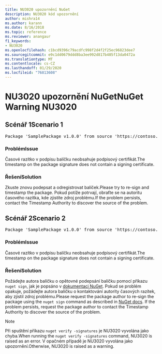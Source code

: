 ```yaml
---
title: NU3020 upozornění NuGet
description: NU3020 kód upozornění
author: mishra14
ms.author: karann
ms.date: 8/16/2018
ms.topic: reference
ms.reviewer: anangaur
f1_keywords:
- NU3020
ms.openlocfilehash: c1bcd9396c79acdfc998f2d4f2f25ec96823dee7
ms.sourcegitcommit: e9c1dd0679ddd8ba3ee992d817b405f13da0472a
ms.translationtype: MT
ms.contentlocale: cs-CZ
ms.lasthandoff: 01/29/2020
ms.locfileid: "76813608"
---
```

# <a name="nuget-warning-nu3020"></a><span data-ttu-id="5581b-103">NU3020 upozornění NuGet</span><span class="sxs-lookup"><span data-stu-id="5581b-103">NuGet Warning NU3020</span></span>

## <a name="scenario-1"></a><span data-ttu-id="5581b-104">Scénář 1</span><span class="sxs-lookup"><span data-stu-id="5581b-104">Scenario 1</span></span>

<pre>Package 'SamplePackage v1.0.0' from source 'https://contoso.com/index.json': The timestamp does not have a signing certificate.</pre>

### <a name="issue"></a><span data-ttu-id="5581b-105">Problém</span><span class="sxs-lookup"><span data-stu-id="5581b-105">Issue</span></span>

<span data-ttu-id="5581b-106">Časové razítko v podpisu balíčku neobsahuje podpisový certifikát.</span><span class="sxs-lookup"><span data-stu-id="5581b-106">The timestamp on the package signature does not contain a signing certificate.</span></span>


### <a name="solution"></a><span data-ttu-id="5581b-107">Řešení</span><span class="sxs-lookup"><span data-stu-id="5581b-107">Solution</span></span>

<span data-ttu-id="5581b-108">Zkuste znovu podepsat a odregistrovat balíček.</span><span class="sxs-lookup"><span data-stu-id="5581b-108">Please try to re-sign and timestamp the package.</span></span> <span data-ttu-id="5581b-109">Pokud potíže potrvají, obraťte se na autoritu časového razítka, kde zjistíte zdroj problému.</span><span class="sxs-lookup"><span data-stu-id="5581b-109">If the problem persists, contact the Timestamp Authority to discover the source of the problem.</span></span>



## <a name="scenario-2"></a><span data-ttu-id="5581b-110">Scénář 2</span><span class="sxs-lookup"><span data-stu-id="5581b-110">Scenario 2</span></span>

<pre>Package 'SamplePackage v1.0.0' from source 'https://contoso.com/index.json': The primary signature's timestamp does not have a signing certificate.</pre>

### <a name="issue"></a><span data-ttu-id="5581b-111">Problém</span><span class="sxs-lookup"><span data-stu-id="5581b-111">Issue</span></span>

<span data-ttu-id="5581b-112">Časové razítko v podpisu balíčku neobsahuje podpisový certifikát.</span><span class="sxs-lookup"><span data-stu-id="5581b-112">The timestamp on the package signature does not contain a signing certificate.</span></span>


### <a name="solution"></a><span data-ttu-id="5581b-113">Řešení</span><span class="sxs-lookup"><span data-stu-id="5581b-113">Solution</span></span>

<span data-ttu-id="5581b-114">Požádejte autora balíčku o opětovné podepsání balíčku pomocí příkazu `nuget sign`, jak je popsáno v [dokumentaci NuGet](../../create-packages/sign-a-package.md). Pokud se problém opakuje, požádejte autora balíčku o kontaktování autority časových razítek, aby zjistil zdroj problému.</span><span class="sxs-lookup"><span data-stu-id="5581b-114">Please request the package author to re-sign the package using the `nuget sign` command as described in [NuGet docs](../../create-packages/sign-a-package.md). If the problem persists, request the package author to contact the Timestamp Authority to discover the source of the problem.</span></span>


> [!Note]
> <span data-ttu-id="5581b-115">Při spuštění příkazu `nuget verify -signatures` je NU3020 vyvolána jako chyba.</span><span class="sxs-lookup"><span data-stu-id="5581b-115">When running the `nuget verify -signatures` command, NU3020 is raised as an error.</span></span> <span data-ttu-id="5581b-116">V opačném případě je NU3020 vyvolána jako upozornění.</span><span class="sxs-lookup"><span data-stu-id="5581b-116">Otherwise, NU3020 is raised as a warning.</span></span>
